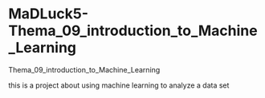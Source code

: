 # MaDLuck5-Thema_09_introduction_to_Machine_Learning
Thema_09_introduction_to_Machine_Learning

this is a project about using machine learning to analyze a data set 

